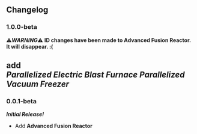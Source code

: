 ## Changelog
### 1.0.0-beta
:warning:**_WARNING_**:warning:
**ID changes have been made to Advanced Fusion Reactor. It will disappear. :(**  

**add**  
_Parallelized Electric Blast Furnace_
_Parallelized Vacuum Freezer_
---
### 0.0.1-beta
**_Initial Release!_**<br>
- Add **Advanced Fusion Reactor**